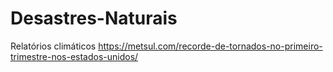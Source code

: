 # Desastres-Naturais
Relatórios climáticos 
https://metsul.com/recorde-de-tornados-no-primeiro-trimestre-nos-estados-unidos/
